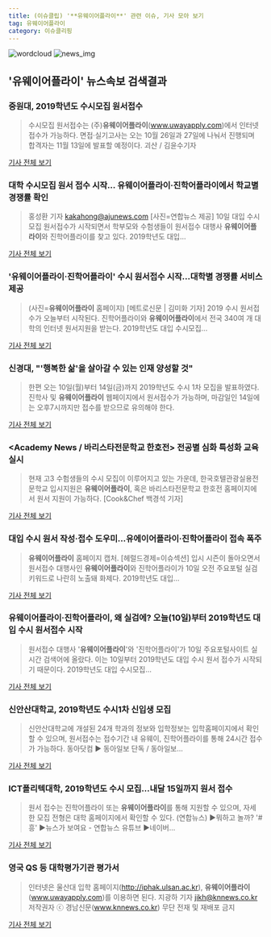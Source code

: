 ```yaml
---
title: (이슈클립) '**유웨이어플라이**' 관련 이슈, 기사 모아 보기
tag: 유웨이어플라이
category: 이슈클리핑
---
```

![wordcloud](https://s3.ap-northeast-2.amazonaws.com/lyrics101-wordcloud/2018-09-10-1536558248.png)
![news_img](https://user-images.githubusercontent.com/42597476/44507050-1206f400-a6e4-11e8-8d98-7ffbfebb353f.png)
## **'**유웨이어플라이**'** 뉴스속보 검색결과
### 중원대, 2019학년도 수시모집 원서접수

>수시모집 원서접수는 (주)**유웨이어플라이**(www.uwayapply.com)에서 인터넷 접수가 가능하다. 면접·실기고사는 오는 10월 26일과 27일에 나눠서 진행되며 합격자는 11월 13일에 발표할 예정이다. 괴산 / 김윤수기자

<a href="http://www.inews365.com/news/article.html?no=551899" target="_blank">기사 전체 보기</a>

### 대학 수시모집 원서 접수 시작… **유웨이어플라이**·진학어플라이에서 학교별 경쟁률 확인

>홍성환 기자 kakahong@ajunews.com <yonhap photo-1455="">[사진=연합뉴스 제공] 10일 대입 수시모집 원서접수가 시작되면서 학부모와 수험생들이 원서접수 대행사 **유웨이어플라이**와 진학어플라이를 찾고 있다. 2019학년도 대입...

<a href="http://www.ajunews.com/view/20180910090923244" target="_blank">기사 전체 보기</a>

### '**유웨이어플라이**·진학어플라이' 수시 원서접수 시작...대학별 경쟁률 서비스 제공

>(사진=**유웨이어플라이** 홈페이지) [메트로신문 | 김미화 기자] 2019 수시 원서접수가 오늘부터 시작된다. 진학어플라이와 **유웨이어플라이**에서 전국 340여 개 대학의 인터넷 원서지원을 받는다. 2019학년도 대입 수시모집...

<a href="http://www.metroseoul.co.kr/news/newsview?newscd=2018091000108" target="_blank">기사 전체 보기</a>

### 신경대, "'행복한 삶'을 살아갈 수 있는 인재 양성할 것"

>한편 오는 10일(월)부터 14일(금)까지 2019학년도 수시 1차 모집을 발표하였다. 진학사 및 **유웨이어플라이** 웹페이지에서 원서접수가 가능하며, 마감일인 14일에는 오후7시까지만 접수를 받으므로 유의해야 한다.

<a href="http://www.gyotongn.com/news/articleView.html?idxno=199589" target="_blank">기사 전체 보기</a>

### <Academy News / 바리스타전문학교 한호전> 전공별 심화 특성화 교육 실시

>현재 고3 수험생들의 수시 모집이 이루어지고 있는 가운데, 한국호텔관광실용전문학교 입시지원은 **유웨이어플라이**, 혹은 바리스타전문학교 한호전 홈페이지에서 원서 지원이 가능하다. [Cook&Chef 백경석 기자] 

<a href="http://www.cooknchefnews.com/news/newsview.php?ncode=1065589668780589" target="_blank">기사 전체 보기</a>

### 대입 수시 원서 작성·접수 도우미…유에이어플라이·진학어플라이 접속 폭주

>**유웨이어플라이** 홈페이지 캡처. [헤럴드경제=이슈섹션] 입시 시즌이 돌아오면서 원서접수 대행사인 **유웨이어플라이**와 진학어플라이가 10일 오전 주요포털 실검 키워드로 나란히 노출돼 화제다. 2019학년도 대입...

<a href="http://news.heraldcorp.com/view.php?ud=20180910000037" target="_blank">기사 전체 보기</a>

### **유웨이어플라이**·진학어플라이, 왜 실검에? 오늘(10일)부터 2019학년도 대입 수시 원서접수 시작

> 원서접수 대행사 '**유웨이어플라이**'와 '진학어플라이'가 10일 주요포털사이트 실시간 검색어에 올랐다.   이는 10일부터 2019학년도 대입 수시 원서 접수가 시작되기 때문이다.   2019학년도 대입 수시모집...

<a href="http://www.kyeongin.com/main/view.php?key=20180910000127211" target="_blank">기사 전체 보기</a>

### 신안산대학교, 2019학년도 수시1차 신입생 모집

>신안산대학교에 개설된 24개 학과의 정보와 입학정보는 입학홈페이지에서 확인할 수 있으며, 원서접수는 접수기간 내 유웨이, 진학어플라이를 통해 24시간 접수가 가능하다. 동아닷컴 ▶ 동아일보 단독 / 동아일보...

<a href="http://news.donga.com/3/all/20180907/91882703/1" target="_blank">기사 전체 보기</a>

### ICT폴리텍대학, 2019학년도 수시 모집…내달 15일까지 원서 접수

>원서 접수는 진학어플라이 또는 **유웨이어플라이**를 통해 지원할 수 있으며, 자세한 모집 전형은 대학 홈페이지에서 확인할 수 있다. (연합뉴스) ▶뭐하고 놀까? '#흥' ▶뉴스가 보여요 - 연합뉴스 유튜브 ▶네이버...

<a href="http://app.yonhapnews.co.kr/YNA/Basic/SNS/r.aspx?c=AKR20180907037000848&did=1195m" target="_blank">기사 전체 보기</a>

### 영국 QS 등 대학평가기관 평가서

>인터넷은 울산대 입학 홈페이지(http://iphak.ulsan.ac.kr), **유웨이어플라이**(www.uwayapply.com)를 이용하면 된다. 지광하 기자 jikh@knnews.co.kr 저작권자 ⓒ 경남신문(www.knnews.co.kr) 무단 전재 및 재배포 금지

<a href="http://www.knnews.co.kr/news/articleView.php?idxno=1261157" target="_blank">기사 전체 보기</a>


